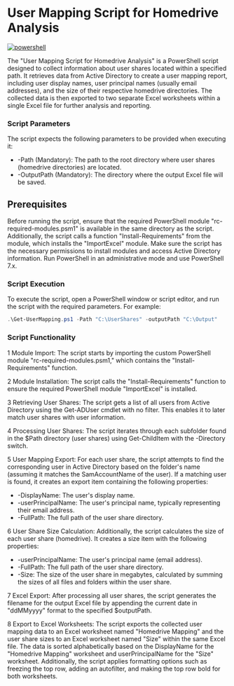 # User Mapping Script for Homedrive Analysis
[![powershell][powershell]][powershell-url] <br>

The "User Mapping Script for Homedrive Analysis" is a PowerShell script designed to collect information about user shares located within a specified path. It retrieves data from Active Directory to create a user mapping report, including user display names, user principal names (usually email addresses), and the size of their respective homedrive directories. The collected data is then exported to two separate Excel worksheets within a single Excel file for further analysis and reporting.

### Script Parameters
The script expects the following parameters to be provided when executing it:

- -Path (Mandatory): The path to the root directory where user shares (homedrive directories) are located.
- -OutputPath (Mandatory): The directory where the output Excel file will be saved.

## Prerequisites
Before running the script, ensure that the required PowerShell module "rc-required-modules.psm1" is available in the same directory as the script. Additionally, the script calls a function "Install-Requirements" from the module, which installs the "ImportExcel" module. Make sure the script has the necessary permissions to install modules and access Active Directory information. Run PowerShell in an administrative mode and use PowerShell 7.x.

### Script Execution
To execute the script, open a PowerShell window or script editor, and run the script with the required parameters. For example:

```Powershell
.\Get-UserMapping.ps1 -Path "C:\UserShares" -outputPath "C:\Output"
```

### Script Functionality
1 Module Import: The script starts by importing the custom PowerShell module "rc-required-modules.psm1," which contains the "Install-Requirements" function.

2 Module Installation: The script calls the "Install-Requirements" function to ensure the required PowerShell module "ImportExcel" is installed.

3 Retrieving User Shares: The script gets a list of all users from Active Directory using the Get-ADUser cmdlet with no filter. This enables it to later match user shares with user information.

4 Processing User Shares: The script iterates through each subfolder found in the $Path directory (user shares) using Get-ChildItem with the -Directory switch.

5 User Mapping Export: For each user share, the script attempts to find the corresponding user in Active Directory based on the folder's name (assuming it matches the SamAccountName of the user). If a matching user is found, it creates an export item containing the following properties:

- -DisplayName: The user's display name.
- -userPrincipalName: The user's principal name, typically representing their email address.
- -FullPath: The full path of the user share directory.

6 User Share Size Calculation: Additionally, the script calculates the size of each user share (homedrive). It creates a size item with the following properties:

- -userPrincipalName: The user's principal name (email address).
- -FullPath: The full path of the user share directory.
- -Size: The size of the user share in megabytes, calculated by summing the sizes of all files and folders within the user share.

7 Excel Export: After processing all user shares, the script generates the filename for the output Excel file by appending the current date in "ddMMyyyy" format to the specified $outputPath.

8 Export to Excel Worksheets: The script exports the collected user mapping data to an Excel worksheet named "Homedrive Mapping" and the user share sizes to an Excel worksheet named "Size" within the same Excel file. The data is sorted alphabetically based on the DisplayName for the "Homedrive Mapping" worksheet and userPrincipalName for the "Size" worksheet. Additionally, the script applies formatting options such as freezing the top row, adding an autofilter, and making the top row bold for both worksheets.

[powershell]: https://img.shields.io/badge/script-Powershell-blue?style=for-the-badge&logo=PowerShell&logoColor=4FC08D
[powershell-url]: https://learn.microsoft.com/en-gb/powershell/scripting/overview?view=powershell-7.3